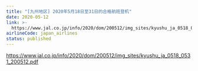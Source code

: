 ```yaml
---
title: "[九州地区] 2020年5月18日至31日的合格航班登机"
date: 2020-05-12
link: >-
  https://www.jal.co.jp/info/2020/dom/200512/img_sites/kyushu_ja_0518_0531_200512.pdf
airlineCode: japan_airlines
status: published
---
```

https://www.jal.co.jp/info/2020/dom/200512/img_sites/kyushu_ja_0518_0531_200512.pdf
